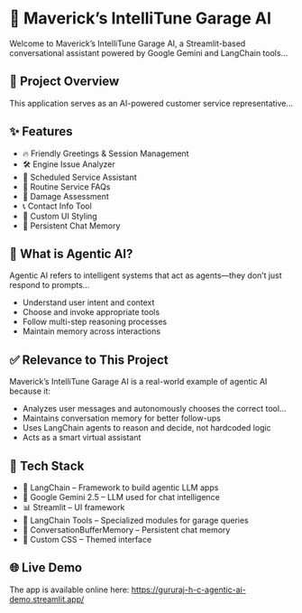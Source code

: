 <h1>🚗 Maverick’s IntelliTune Garage AI</h1>
<p>Welcome to Maverick’s IntelliTune Garage AI, a Streamlit-based conversational assistant powered by Google Gemini and LangChain tools...</p>

<h2>🔧 Project Overview</h2>
<p>This application serves as an AI-powered customer service representative...</p>

<h2>✨ Features</h2>
<ul>
  <li>🔥 Friendly Greetings & Session Management</li>
  <li>🛠 Engine Issue Analyzer</li>
  <li>📅 Scheduled Service Assistant</li>
  <li>🔄 Routine Service FAQs</li>
  <li>🌟 Damage Assessment</li>
  <li>📞 Contact Info Tool</li>
  <li>🎨 Custom UI Styling</li>
  <li>💬 Persistent Chat Memory</li>
</ul>

<h2>🧠 What is Agentic AI?</h2>
<p>Agentic AI refers to intelligent systems that act as agents—they don’t just respond to prompts...</p>
<ul>
  <li>Understand user intent and context</li>
  <li>Choose and invoke appropriate tools</li>
  <li>Follow multi-step reasoning processes</li>
  <li>Maintain memory across interactions</li>
</ul>

<h2>✅ Relevance to This Project</h2>
<p>Maverick’s IntelliTune Garage AI is a real-world example of agentic AI because it:</p>
<ul>
  <li>Analyzes user messages and autonomously chooses the correct tool...</li>
  <li>Maintains conversation memory for better follow-ups</li>
  <li>Uses LangChain agents to reason and decide, not hardcoded logic</li>
  <li>Acts as a smart virtual assistant</li>
</ul>

<h2>🧰 Tech Stack</h2>
<ul>
  <li>🧠 LangChain – Framework to build agentic LLM apps</li>
  <li>🧠 Google Gemini 2.5 – LLM used for chat intelligence</li>
  <li>📊 Streamlit – UI framework</li>
  <li>🧩 LangChain Tools – Specialized modules for garage queries</li>
  <li>🔁 ConversationBufferMemory – Persistent chat memory</li>
  <li>🎨 Custom CSS – Themed interface</li>
</ul>

<h2>🌐 Live Demo</h2>
<p>The app is available online here: <a href="https://gururaj-h-c-agentic-ai-demo.streamlit.app/" target="_blank">https://gururaj-h-c-agentic-ai-demo.streamlit.app/</a></p>
